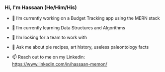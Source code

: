 ### Hi, I'm Hassaan (He/Him/His)

- 🔭 I’m currently working on a Budget Tracking app using the MERN stack
- 🌱 I’m currently learning Data Structures and Algorithms
- 👯 I’m looking for a team to work with
- 💬 Ask me about pie recipes, art history, useless paleontology facts

- 📫 Reach out to me on my Linkedin: https://www.linkedin.com/in/hassaan-memon/
